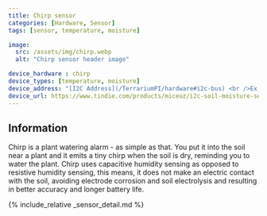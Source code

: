 ```yaml
---
title: Chirp sensor
categories: [Hardware, Sensor]
tags: [sensor, temperature, moisture]

image:
  src: /assets/img/chirp.webp
  alt: "Chirp sensor header image"

device_hardware : chirp
device_types: [temperature, moisture]
device_address: "[I2C Address](/TerrariumPI/hardware#i2c-bus) <br />Ex: `0x3f`"
device_url: https://www.tindie.com/products/miceuz/i2c-soil-moisture-sensor/
---
```


## Information
Chirp is a plant watering alarm - as simple as that. You put it into the soil near a plant and it emits a tiny chirp when the soil is dry, reminding you to water the plant. Chirp uses capacitive humidity sensing as opposed to resistive humidity sensing, this means, it does not make an electric contact with the soil, avoiding electrode corrosion and soil electrolysis and resulting in better accuracy and longer battery life.

{% include_relative _sensor_detail.md %}